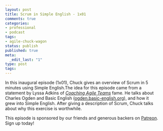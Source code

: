 ```yaml
---
layout: post
title: Scrum in Simple English - 1x01
comments: true
categories:
- professional
- podcast
tags:
- agile-chuck-wagon
status: publish
published: true
meta:
  _edit_last: "1"
type: post
tags:
---
```

<p>In this inaugural episode (1x01), Chuck gives an overview of Scrum in 5 minutes using Simple English.The idea for this episode came from a statement by Lyssa Adkins of <a href="http://www.coachingagileteams.com/"><em>Coaching Agile Teams</em></a> fame. He talks about Charles Ogden and Basic English (<a href="/agilechuckwagon/episode/update/id/ogden.basic-english.org">ogden.basic-english.org</a>), and how it grew into Simple English. After giving a description of Scrum, Chuck talks about why this exercise is worthwhile.</p>
<p>This episode is sponsored by our friends and generous backers on <a href="https://www.patreon.com/agilechuckwagon">Patreon</a>. Sign up today! </p>